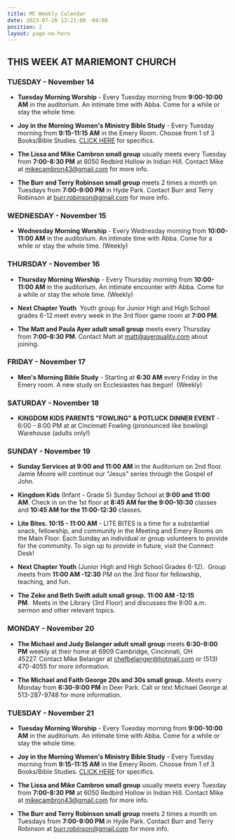 ```yaml
---
title: MC Weekly Calendar
date: 2023-07-26 13:21:00 -04:00
position: 2
layout: page-no-hero
---
```


## THIS WEEK AT MARIEMONT CHURCH

### TUESDAY - November 14
* **Tuesday Morning Worship** - Every Tuesday morning from **9:00-10:00 AM** in the auditorium. An intimate time with Abba. Come for a while or stay the whole time. 

* **Joy in the Morning Women's Ministry Bible Study** - Every Tuesday morning from **9:15-11:15 AM** in the Emery Room. Choose from 1 of 3 Books/Bible Studies. [CLICK HERE](https://mariemontchurch.org/womens-ministry/) for specifics.

* **The Lissa and Mike Cambron small group** usually meets every Tuesday from **7:00-8:30 PM** at 6050 Redbird Hollow in Indian Hill. Contact Mike at mikecambron43@gmail.com for more info.

* **The Burr and Terry Robinson small group** meets 2 times a month on Tuesdays from **7:00-9:00 PM** in Hyde Park. Contact Burr and Terry Robinson at burr.robinson@gmail.com for more info.


### WEDNESDAY - November 15
* **Wednesday Morning Worship** - Every Wednesday morning from **10:00-11:00 AM** in the auditorium. An intimate time with Abba. Come for a while or stay the whole time. (Weekly)


### THURSDAY - November 16
* **Thursday Morning Worship** - Every Thursday morning from **10:00-11:00 AM** in the auditorium. An intimate encounter with Abba. Come for a while or stay the whole time. (Weekly)


* **Next Chapter Youth**  Youth group for Junior High and High School grades 6-12 meet every week in the 3rd floor game room at **7:00 PM**.


* **The Matt and Paula Ayer adult small group** meets every Thursday from **7:00-8:30 PM**. Contact Matt at matt@ayerquality.com about joining.


### FRIDAY - November 17
* **Men's Morning Bible Study** - Starting at **6:30 AM** every Friday in the Emery room. A new study on Ecclesiastes has begun!  (Weekly)

### SATURDAY - November 18
* **KINGDOM KIDS PARENTS "FOWLING" & POTLUCK DINNER EVENT** - 6:00 - 8:00 PM at at Cincinnati Fowling (pronounced like bowling) Warehouse (adults only!)

### SUNDAY - November 19
* **Sunday Services at 9:00 and 11:00 AM** in the Auditorium on 2nd floor. Jamie Moore will continue our "Jesus" series through the Gospel of John.

* **Kingdom Kids** (Infant - Grade 5) Sunday School at **9:00 and 11:00 AM**. Check in on the 1st floor at **8:45 AM for the 9:00-10:30** classes and **10:45 AM for the 11:00-12:30** classes.

* **Lite Bites. 10:15 - 11:00 AM** - LITE BITES is a time for a substantial snack, fellowship, and community in the Meeting and Emery Rooms on the Main Floor. Each Sunday an individual or group volunteers to provide for the community. To sign up to provide in future, visit the Connect Desk!

* **Next Chapter Youth** (Junior High and High School Grades 6-12).  Group meets from **11:00 AM -12:30** PM on the 3rd floor for fellowship, teaching, and fun.

* **The Zeke and Beth Swift adult small group.** **11:00 AM -12:15 PM**.  Meets in the Library (3rd Floor) and discusses the 9:00 a.m. sermon and other relevant topics.


### MONDAY - November 20
* **The Michael and Judy Belanger adult small group** meets **6:30-9:00 PM** weekly at their home at 6909 Cambridge, Cincinnati, OH 45227. Contact Mike Belanger at chefbelanger@hotmail.com or (513) 470-4055 for more information. 

* **The Michael and Faith George 20s and 30s small group.** Meets every Monday from **6:30-9:00 PM** in Deer Park. Call or text Michael George at 513-287-9748 for more information.

### TUESDAY - November 21
* **Tuesday Morning Worship** - Every Tuesday morning from **9:00-10:00 AM** in the auditorium. An intimate time with Abba. Come for a while or stay the whole time. 

* **Joy in the Morning Women's Ministry Bible Study** - Every Tuesday morning from **9:15-11:15 AM** in the Emery Room. Choose from 1 of 3 Books/Bible Studies. [CLICK HERE](https://mariemontchurch.org/womens-ministry/) for specifics.

* **The Lissa and Mike Cambron small group** usually meets every Tuesday from **7:00-8:30 PM** at 6050 Redbird Hollow in Indian Hill. Contact Mike at mikecambron43@gmail.com for more info.

* **The Burr and Terry Robinson small group** meets 2 times a month on Tuesdays from **7:00-9:00 PM** in Hyde Park. Contact Burr and Terry Robinson at burr.robinson@gmail.com for more info.

